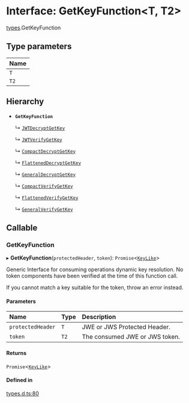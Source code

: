 # Interface: GetKeyFunction<T, T2\>

[types](../modules/types.md).GetKeyFunction

## Type parameters

| Name |
| :------ |
| `T` |
| `T2` |

## Hierarchy

- **`GetKeyFunction`**

  ↳ [`JWTDecryptGetKey`](jwt_decrypt.jwtdecryptgetkey.md)

  ↳ [`JWTVerifyGetKey`](jwt_verify.jwtverifygetkey.md)

  ↳ [`CompactDecryptGetKey`](jwe_compact_decrypt.compactdecryptgetkey.md)

  ↳ [`FlattenedDecryptGetKey`](jwe_flattened_decrypt.flatteneddecryptgetkey.md)

  ↳ [`GeneralDecryptGetKey`](jwe_general_decrypt.generaldecryptgetkey.md)

  ↳ [`CompactVerifyGetKey`](jws_compact_verify.compactverifygetkey.md)

  ↳ [`FlattenedVerifyGetKey`](jws_flattened_verify.flattenedverifygetkey.md)

  ↳ [`GeneralVerifyGetKey`](jws_general_verify.generalverifygetkey.md)

## Callable

### GetKeyFunction

▸ **GetKeyFunction**(`protectedHeader`, `token`): `Promise`<[`KeyLike`](../types/types.keylike.md)\>

Generic Interface for consuming operations dynamic key resolution.
No token components have been verified at the time of this function call.

If you cannot match a key suitable for the token, throw an error instead.

#### Parameters

| Name | Type | Description |
| :------ | :------ | :------ |
| `protectedHeader` | `T` | JWE or JWS Protected Header. |
| `token` | `T2` | The consumed JWE or JWS token. |

#### Returns

`Promise`<[`KeyLike`](../types/types.keylike.md)\>

#### Defined in

[types.d.ts:80](https://github.com/panva/jose/blob/v3.14.0/src/types.d.ts#L80)
